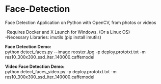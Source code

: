 # Face-Detection
Face Detection Application on Python with OpenCV, from photos or  videos

-Requires Docker and X Launch for Windows. (Or a Linux OS)<br />
-Necessary Libraries: imutils (pip install imutils)<br />

 <b>Face Detection Demo: </b><br />  python detect_faces.py --image rooster.Jpg -p deploy.prototxt.txt  -m res10_300x300_ssd_iter_140000.caffemodel

 <b>Video Face Detection Demo: </b><br /> python detect_faces_video.py -p deploy.prototxt.txt -m res10_300x300_ssd_iter_140000.caffemodel
    
